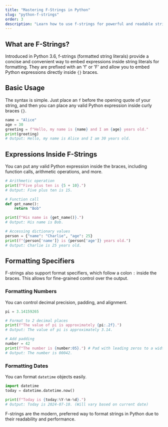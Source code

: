 ```yaml
---
title: "Mastering F-Strings in Python"
slug: "python-f-strings"
order: 3
description: "Learn how to use f-strings for powerful and readable string formatting in Python."
---
```


## What are F-Strings?

Introduced in Python 3.6, f-strings (formatted string literals) provide a concise and convenient way to embed expressions inside string literals for formatting. They are prefixed with an 'f' or 'F' and allow you to embed Python expressions directly inside `{}` braces.

## Basic Usage

The syntax is simple. Just place an `f` before the opening quote of your string, and then you can place any valid Python expression inside curly braces `{}`.

```python
name = "Alice"
age = 30
greeting = f"Hello, my name is {name} and I am {age} years old."
print(greeting)
# Output: Hello, my name is Alice and I am 30 years old.
```

## Expressions Inside F-Strings

You can put any valid Python expression inside the braces, including function calls, arithmetic operations, and more.

```python
# Arithmetic operation
print(f"Five plus ten is {5 + 10}.")
# Output: Five plus ten is 15.

# Function call
def get_name():
    return "Bob"

print(f"His name is {get_name()}.")
# Output: His name is Bob.

# Accessing dictionary values
person = {"name": "Charlie", "age": 25}
print(f"{person['name']} is {person['age']} years old.")
# Output: Charlie is 25 years old.
```

## Formatting Specifiers

F-strings also support format specifiers, which follow a colon `:` inside the braces. This allows for fine-grained control over the output.

### Formatting Numbers
You can control decimal precision, padding, and alignment.

```python
pi = 3.14159265

# Format to 2 decimal places
print(f"The value of pi is approximately {pi:.2f}.")
# Output: The value of pi is approximately 3.14.

# Add padding
number = 42
print(f"The number is {number:05}.") # Pad with leading zeros to a width of 5
# Output: The number is 00042.
```

### Formatting Dates

You can format `datetime` objects easily.

```python
import datetime
today = datetime.datetime.now()

print(f"Today is {today:%Y-%m-%d}.")
# Output: Today is 2024-07-10. (Will vary based on current date)
```

F-strings are the modern, preferred way to format strings in Python due to their readability and performance.
